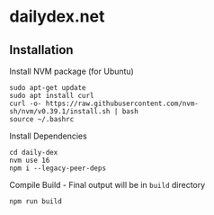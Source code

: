 # dailydex.net

## Installation
Install NVM package (for Ubuntu)
```
sudo apt-get update
sudo apt install curl
curl -o- https://raw.githubusercontent.com/nvm-sh/nvm/v0.39.1/install.sh | bash
source ~/.bashrc
```

Install Dependencies
```
cd daily-dex
nvm use 16
npm i --legacy-peer-deps
```

Compile Build - Final output will be in `build` directory
```
npm run build
```

